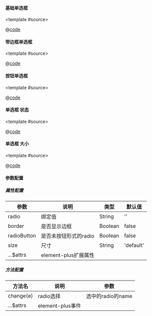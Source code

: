
#### 基础单选框

<common-code-format>

  <template #source>
    <PC-ndRadio-ndRadio></PC-ndRadio-ndRadio>
  </template>

  @[code](../.vuepress/components/PC/ndRadio/ndRadio.vue)

</common-code-format>

#### 带边框单选框

<common-code-format>

  <template #source>
    <PC-ndRadio-ndRadioBorder></PC-ndRadio-ndRadioBorder>
  </template>

  @[code](../.vuepress/components/PC/ndRadio/ndRadioBorder.vue)

</common-code-format>

#### 按钮单选框

<common-code-format>

  <template #source>
    <PC-ndRadio-ndRadioButton></PC-ndRadio-ndRadioButton>
  </template>

  @[code](../.vuepress/components/PC/ndRadio/ndRadioButton.vue)

</common-code-format>

#### 单选框 状态

<common-code-format>

  <template #source>
    <PC-ndRadio-ndRadioDisabled></PC-ndRadio-ndRadioDisabled>
  </template>

  @[code](../.vuepress/components/PC/ndRadio/ndRadioDisabled.vue)

</common-code-format>

#### 单选框 大小

<common-code-format>

  <template #source>
    <PC-ndRadio-ndRadioSize></PC-ndRadio-ndRadioSize>
  </template>

  @[code](../.vuepress/components/PC/ndRadio/ndRadioSize.vue)

</common-code-format>

#### 参数配置

##### 属性配置

| 参数            | 说明                     | 类型        | 默认值                                        |
| --------------- | ------------------------ | ----------- | --------------------------------------------- |
| radio   | 绑定值             | String   |    ''                      |
| border   | 是否显示边框             | Boolean   |    false                     |
| radioButton   | 是否未按钮形式的radio| Boolean   |    false |
| size | 尺寸 | String   | 'default' |
| ...$attrs   | element-plus扩展属性 |             |   

##### 方法配置

| 方法名                      | 说明          | 参数         |
| --------------------------- | ------------- | ------------ |
| change(e)     | radio选择  | 选中的radio的name     |
| ...$attrs    | element-plus事件  |      |